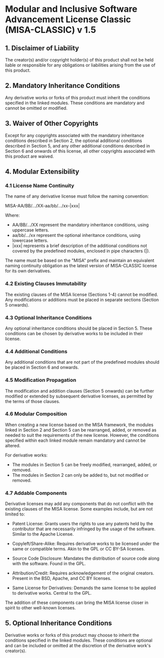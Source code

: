 # Modular and Inclusive Software Advancement License Classic (MISA-CLASSIC) v 1.5

## 1. Disclaimer of Liability

The creator(s) and/or copyright holder(s) of this product shall not be held liable or responsible for any obligations or liabilities arising from the use of this product.

## 2. Mandatory Inheritance Conditions

<!-- Please link to the condition modules that must be inherited by derivative works. -->

Any derivative works or forks of this product must inherit the conditions specified in the linked modules. These conditions are mandatory and cannot be omitted or modified.

## 3. Waiver of Other Copyrights

Except for any copyrights associated with the mandatory inheritance conditions described in Section 2, the optional additional conditions described in Section 5, and any other additional conditions described in Section 6 and onwards of this license, all other copyrights associated with this product are waived.

## 4. Modular Extensibility

### 4.1 License Name Continuity

The name of any derivative license must follow the naming convention:

MISA-AA/BB/.../XX-aa/bb/.../xx-|xxx|

Where:
- AA/BB/.../XX represent the mandatory inheritance conditions, using uppercase letters.
- aa/bb/.../xx represent the optional inheritance conditions, using lowercase letters.
- |xxx| represents a brief description of the additional conditions not covered by the predefined modules, enclosed in pipe characters (|).

The name must be based on the "MISA" prefix and maintain an equivalent naming continuity obligation as the latest version of MISA-CLASSIC license for its own derivatives.

### 4.2 Existing Clauses Immutability

The existing clauses of the MISA license (Sections 1-4) cannot be modified. Any modifications or additions must be placed in separate sections (Section 5 onwards).

### 4.3 Optional Inheritance Conditions

Any optional inheritance conditions should be placed in Section 5. These conditions can be chosen by derivative works to be included in their license.

### 4.4 Additional Conditions

Any additional conditions that are not part of the predefined modules should be placed in Section 6 and onwards.

### 4.5 Modification Propagation

The modification and addition clauses (Section 5 onwards) can be further modified or extended by subsequent derivative licenses, as permitted by the terms of those clauses.

### 4.6 Modular Composition

When creating a new license based on the MISA framework, the modules linked in Section 2 and Section 5 can be rearranged, added, or removed as needed to suit the requirements of the new license. However, the conditions specified within each linked module remain mandatory and cannot be altered.

For derivative works:
- The modules in Section 5 can be freely modified, rearranged, added, or removed.
- The modules in Section 2 can only be added to, but not modified or removed.

### 4.7 Addable Components

Derivative licenses may add any components that do not conflict with the existing clauses of the MISA license. Some examples include, but are not limited to:

- Patent License: Grants users the rights to use any patents held by the contributor that are necessarily infringed by the usage of the software. Similar to the Apache License.

- Copyleft/Share-Alike: Requires derivative works to be licensed under the same or compatible terms. Akin to the GPL or CC BY-SA licenses.

- Source Code Disclosure: Mandates the distribution of source code along with the software. Found in the GPL.

- Attribution/Credit: Requires acknowledgement of the original creators. Present in the BSD, Apache, and CC BY licenses.

- Same License for Derivatives: Demands the same license to be applied to derivative works. Central to the GPL.

The addition of these components can bring the MISA license closer in spirit to other well-known licenses.

## 5. Optional Inheritance Conditions

<!-- Please link to the optional condition modules that can be inherited by derivative works. -->

Derivative works or forks of this product may choose to inherit the conditions specified in the linked modules. These conditions are optional and can be included or omitted at the discretion of the derivative work's creator(s).